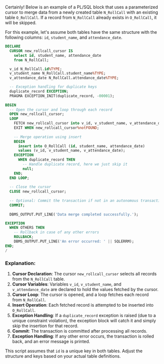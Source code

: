 Certainly! Below is an example of a PL/SQL block that uses a parameterized cursor to merge data from a newly created table `N_RollCall` with an existing table `O_RollCall`. If a record from `N_RollCall` already exists in `O_RollCall`, it will be skipped.

For this example, let's assume both tables have the same structure with the following columns: `id`, `student_name`, and `attendance_date`.

```sql
DECLARE
  CURSOR new_rollcall_cursor IS
    select id, student_name, attendance_date
    from N_RollCall;

  v_id N_RollCall.id%TYPE;
  v_student_name N_RollCall.student_name%TYPE;
  v_attendance_date N_RollCall.attendance_date%TYPE;

  -- Exception handling for duplicate keys
  duplicate_record EXCEPTION;
  PRAGMA EXCEPTION_INIT(duplicate_record, -00001);
  
BEGIN
  -- Open the cursor and loop through each record
  OPEN new_rollcall_cursor;
  LOOP
    FETCH new_rollcall_cursor into v_id, v_student_name, v_attendance_date;
    EXIT WHEN new_rollcall_cursor%notFOUND;
    
    -- Merge operation using insert
    BEGIN
      insert into O_RollCall (id, student_name, attendance_date)
      values (v_id, v_student_name, v_attendance_date);
    EXCEPTION
      WHEN duplicate_record THEN
        -- Handle duplicate record, here we just skip it
        null;
    END;
  END LOOP;
  
  -- Close the cursor
  CLOSE new_rollcall_cursor;
  
  -- Optional: Commit the transaction if not in an autonomous transaction
  COMMIT;
  
  DBMS_OUTPUT.PUT_LINE('Data merge completed successfully.');

EXCEPTION
  WHEN OTHERS THEN
    -- Rollback in case of any other errors
    ROLLBACK;
    DBMS_OUTPUT.PUT_LINE('An error occurred: ' || SQLERRM);
END;
/
```

### Explanation:
1. **Cursor Declaration**: The cursor `new_rollcall_cursor` selects all records from the `N_RollCall` table.
2. **Cursor Variables**: Variables `v_id`, `v_student_name`, and `v_attendance_date` are declared to hold the values fetched by the cursor.
3. **Cursor Loop**: The cursor is opened, and a loop fetches each record from `N_RollCall`.
4. **Insert Operation**: Each fetched record is attempted to be inserted into `O_RollCall`.
5. **Exception Handling**: If a `duplicate_record` exception is raised (due to a unique constraint violation), the exception block will catch it and simply skip the insertion for that record.
6. **Commit**: The transaction is committed after processing all records.
7. **Exception Handling**: If any other error occurs, the transaction is rolled back, and an error message is printed.

This script assumes that `id` is a unique key in both tables. Adjust the structure and keys based on your actual table definitions.
